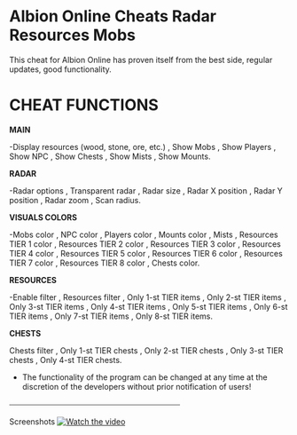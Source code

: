 # **Albion Online Cheats Radar Resources Mobs**

This cheat for Albion Online has proven itself from the best side, regular updates, good functionality.

# **CHEAT FUNCTIONS**

**MAIN**


-Display resources (wood, stone, ore, etc.)
 , Show Mobs
 , Show Players
 , Show NPC
 , Show Chests
 , Show Mists
 , Show Mounts.

**RADAR**


-Radar options
 , Transparent radar
 , Radar size
 , Radar X position
 , Radar Y position
 , Radar zoom
 , Scan radius.

**VISUALS COLORS**


-Mobs color
 , NPC color
 , Players color
 , Mounts color
 , Mists
 , Resources TIER 1 color
 , Resources TIER 2 color
 , Resources TIER 3 color
 , Resources TIER 4 color
 , Resources TIER 5 color
 , Resources TIER 6 color
 , Resources TIER 7 color
 , Resources TIER 8 color
 , Chests color.

**RESOURCES**

-Enable filter
 , Resources filter
 , Only 1-st TIER items
 , Only 2-st TIER items
 , Only 3-st TIER items
 , Only 4-st TIER items
 , Only 5-st TIER items
 , Only 6-st TIER items
 , Only 7-st TIER items
 , Only 8-st TIER items.

**CHESTS**

 Chests filter
 , Only 1-st TIER chests
 , Only 2-st TIER chests
 , Only 3-st TIER chests
 , Only 4-st TIER chests.
 
* The functionality of the program can be changed at any time at the discretion of the developers without prior notification of users!

⎯⎯⎯⎯⎯⎯⎯⎯⎯⎯⎯⎯⎯⎯⎯⎯⎯⎯⎯⎯⎯⎯⎯⎯⎯⎯⎯⎯⎯⎯⎯⎯⎯⎯⎯⎯⎯⎯⎯⎯⎯⎯⎯⎯

Screenshots
[![Watch the video](https://th.bing.com/th/id/OIP.d8P8jNG1aB05KCEJLbcfggHaEK?rs=1&pid=ImgDetMain)](https://kinescope.io/embed/kV3UoPhB9vp6WEo4oB377G)

